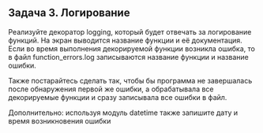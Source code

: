 ## Задача 3. Логирование
Реализуйте декоратор logging, который будет отвечать за логирование функций. На экран выводится название функции и её документация. Если во время выполнения декорируемой функции возникла ошибка, то в файл function_errors.log записываются название функции и название ошибки. 

Также постарайтесь сделать так, чтобы бы программа не завершалась после обнаружения первой же ошибки, а обрабатывала все декорируемые функции и сразу записывала все ошибки в файл.

Дополнительно: используя модуль datetime также запишите дату и время возникновения ошибки




